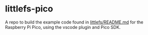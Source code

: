 # littlefs-pico

A repo to build the example code found in [littlefs/README.md](littlefs/README.md) for the Raspberry Pi Pico, using the vscode plugin and Pico SDK.

